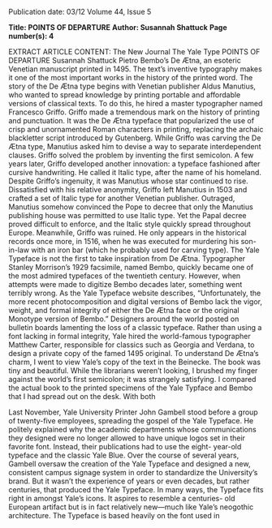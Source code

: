 Publication date: 03/12
Volume 44, Issue 5

**Title: POINTS OF DEPARTURE**
**Author: Susannah Shattuck**
**Page number(s): 4**

EXTRACT ARTICLE CONTENT:
The New Journal
The Yale Type
         POINTS OF DEPARTURE
Susannah Shattuck
Pietro Bembo’s De Ætna, an esoteric 
Venetian manuscript printed in 1495. 
The text’s inventive typography makes 
it one of the most important works in 
the history of the printed word.
The story of the De Ætna type 
begins with Venetian publisher Aldus 
Manutius, who wanted to spread 
knowledge 
by 
printing 
portable 
and affordable versions of classical 
texts. To do this, he hired a master 
typographer named Francesco Griffo.
Griffo 
made 
a 
tremendous 
mark on the history of printing and 
punctuation. It was the De Ætna 
typeface that popularized the use 
of crisp and unornamented Roman 
characters in printing, replacing the 
archaic blackletter script introduced 
by Gutenberg. While Griffo was 
carving the De Ætna type, Manutius 
asked him to devise a way to separate 
interdependent clauses. Griffo solved 
the problem by inventing the first 
semicolon. A few years later, Griffo 
developed another innovation: a 
typeface 
fashioned 
after 
cursive 
handwriting. He called it Italic type, 
after the name of his homeland. 
Despite Griffo’s ingenuity, it 
was Manutius whose star continued 
to rise. Dissatisfied with his relative 
anonymity, Griffo left Manutius in 
1503 and crafted a set of Italic type for 
another Venetian publisher. Outraged, 
Manutius somehow convinced the 
Pope to decree that only the Manutius 
publishing house was permitted to 
use Italic type. Yet the Papal decree 
proved difficult to enforce, and the 
Italic style quickly spread throughout 
Europe. 
Meanwhile, Griffo was ruined. 
He only appears in the historical 
records once more, in 1516, when 
he was executed for murdering his 
son-in-law with an iron bar (which he 
probably used for carving type).
The Yale Typeface is not the first 
to take inspiration from De Ætna. 
Typographer Stanley Morrison’s 1929 
facsimile, named Bembo, quickly 
became one of the most admired 
typefaces of the twentieth century. 
However, when attempts were made 
to digitize Bembo decades later, 
something went terribly wrong. As 
the Yale Typeface website describes, 
“Unfortunately, the more recent 
photocomposition 
and 
digital 
versions of Bembo lack the vigor, 
weight, and formal integrity of either 
the De Ætna face or the original 
Monotype 
version 
of 
Bembo.” 
Designers around the world posted on 
bulletin boards lamenting the loss of 
a classic typeface. Rather than using a 
font lacking in formal integrity, Yale 
hired the world-famous typographer 
Matthew Carter, responsible for 
classics such as Georgia and Verdana, 
to design a private copy of the famed 
1495 original.
To understand De Ætna’s charm, I 
went to view Yale’s copy of the text in 
the Beinecke.  The book was tiny and 
beautiful. While the librarians weren’t 
looking, I brushed my finger against 
the world’s first semicolon; it was 
strangely satisfying. I compared the 
actual book to the printed specimens 
of the Yale Typface and Bembo that I 
had spread out on the desk. With both


Last November, Yale University 
Printer John Gambell stood before 
a group of twenty-five employees, 
spreading the gospel of the Yale 
Typeface. He politely explained why 
the academic departments whose 
communications they designed were 
no longer allowed to have unique 
logos set in their favorite font. Instead, 
their publications had to use the eight-
year-old typeface and the classic Yale 
Blue.  Over the course of several 
years, Gambell oversaw the creation 
of the Yale Typeface and designed 
a new, consistent campus signage 
system in order to standardize the 
University’s brand. But it wasn’t the 
experience of years or even decades, 
but rather centuries, that produced the 
Yale Typeface.
In many ways, the Typeface 
fits right in amongst Yale’s icons. 
It aspires to resemble a centuries-
old European artifact but is in fact 
relatively new—much like Yale’s 
neogothic architecture. The Typeface 
is based heavily on the font used in